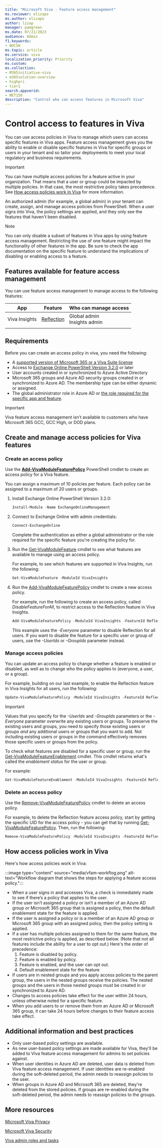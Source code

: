 ```yaml
---
title: "Microsoft Viva - Feature access management"
ms.reviewer: elizapo
ms.author: elizapo
author: lizap
manager: pamgreen
ms.date: 07/21/2023
audience: Admin
f1.keywords:
- NOCSH
ms.topic: article
ms.service: viva
localization_priority: Priority
ms.custom:
ms.collection:  
- M365initiative-viva
- m365solution-overview
- highpri
- tier1
search.appverid:
- MET150
description: "Control who can access features in Microsoft Viva"
---
```


# Control access to features in Viva

You can use access policies in Viva to manage which users can access specific features in Viva apps. Feature access management gives you the ability to enable or disable specific features in Viva for specific groups or users in your tenant and so tailor your deployments to meet your local regulatory and business requirements.  

> [!IMPORTANT]
> You can have multiple access policies for a feature active in your organization. That means that a user or group could be impacted by multiple policies. In that case, the most restrictive policy takes precedence. See [How access policies work in Viva](#how-access-policies-work-in-viva) for more information.

An authorized admin (for example, a global admin) in your tenant can create, assign, and manage access policies from PowerShell. When a user signs into Viva, the policy settings are applied, and they only see the features that haven't been disabled. 

> [!NOTE]
> You can only disable a subset of features in Viva apps by using feature access management. Restricting the use of one feature might impact the functionality of other features in the app. Be sure to check the app documentation on the specific feature to understand the implications of disabling or enabling access to a feature.

## Features available for feature access management
You can use feature access management to manage access to the following features:

|App|Feature|Who can manage access|
|-|-|-|
|Viva Insights|[Reflection](https://support.microsoft.com/topic/reflect-in-viva-insights-55379cb7-cf2a-408d-b740-2b2082eb3743)|Global admin<br>Insights admin|
| | | |



## Requirements
Before you can create an access policy in viva, you need the following:
- A [supported version of Microsoft 365 or a Viva Suite license](https://www.microsoft.com/microsoft-viva/pricing)   
- Access to [Exchange Online PowerShell Version 3.2.0](https://www.powershellgallery.com/packages/ExchangeOnlineManagement/3.2.0) or later 
- User accounts created in or synchronized to Azure Active Directory 
- Microsoft 365 groups and Azure AD security groups created in or synchronized to Azure AD. The membership type can be either dynamic or assigned. 
- The global administrator role in Azure AD or [the role required for the specific app and feature](#features-available-for-feature-access-management). 

> [!IMPORTANT] 
> Viva feature access management isn’t available to customers who have Microsoft 365 GCC, GCC High, or DOD plans.   


## Create and manage access policies for Viva features

### Create an access policy

Use the [**Add-VivaModuleFeaturePolicy**](/powershell/module/exchange/add-vivamodulefeaturepolicy) PowerShell cmdlet to create an access policy for a Viva feature.

You can assign a maximum of 10 policies per feature. Each policy can be assigned to a maximum of 20 users or groups.

1. Install Exchange Online PowerShell Version 3.2.0:

   ```PowerShell
   Install-Module -Name ExchangeOnlineManagement
   ```

2. Connect to Exchange Online with admin credentials:

   ```PowerShell
   Connect-ExchangeOnline
   ```

   Complete the authentication as either a global administrator or the role required for the specific feature you're creating the policy for.

3. Run the [Get-VivaModuleFeature](/powershell/module/exchange/get-vivamodulefeature) cmdlet to see what features are available to manage using an access policy.  
   
   For example, to see which features are supported in Viva Insights, run the following:
   ```powershell
   Get-VivaModuleFeature -ModuleId VivaInsights
   ```
4. Run the [Add-VivaModuleFeaturePolicy](/powershell/module/exchange/add-vivamodulefeaturepolicy) cmdlet to create a new access policy.

   For example, run the following to create an access policy, called *DisableFeatureForAll*, to restrict access to the Reflection feature in Viva Insights. 

   ```powershell
   Add-VivaModuleFeaturePolicy -ModuleId VivaInsights -FeatureId Reflection -Name DisableFeatureForAll -IsFeatureEnabled $false -Everyone
   ```
   This example uses the *-Everyone* parameter to disable Reflection for all users. If you want to disable the feature for a specific user or group of users, use the *-UserIds* or *-GroupIds* parameter instead.



### Manage access policies
You can update an access policy to change whether a feature is enabled or disabled, as well as to change who the policy applies to (everyone, a user, or a group). 

For example, building on our last example, to enable the Reflection feature in Viva Insights for all users, run the following:

```powershell
Update-VivaModuleFeaturePolicy -ModuleId VivaInsights -FeatureId Reflection -Name DisableFeatureForAll -IsFeatureEnabled $true -Everyone
```

> [!IMPORTANT]
> Values that you specify for the *-UserIds* and *-GroupIds* parameters or the *-Everyone* parameter overwrite any existing users or groups. To preserve the existing users and groups, you need to specify those existing users or groups *and* any additional users or groups that you want to add. Not including existing users or groups in the command effectively removes those specific users or groups from the policy. 


To check what features are disabled for a specific user or group, run the [Get-VivaModuleFeatureEnablement](/powershell/module/exchange/get-vivamodulefeatureenablement) cmdlet. This cmdlet returns what's called the *enablement status* for the user or group.

For example:

```powershell
Get-VivaModuleFeatureEnablement -ModuleId VivaInsights -FeatureId Reflection -Identity user@contoso.com
```

### Delete an access policy

Use the [Remove-VivaModuleFeaturePolicy](/powershell/module/exchange/remove-vivamodulefeaturepolicy) cmdlet to delete an access policy.

For example, to delete the Reflection feature access policy, start by getting the specific UID for the access policy - you can get that by running [Get-VivaModuleFeaturePolicy](/powershell/module/exchange/get-vivamodulefeaturepolicy). Then, run the following:

```powershell
Remove-VivaModuleFeaturePolicy -ModuleId VivaInsights -FeatureId Reflection -PolicyId xxxxxxx-xxxx-xxxx-xxxx-xxxxxxxxxxxx
```

## How access policies work in Viva
Here's how access policies work in Viva: 

:::image type="content" source="media/vfam-workflog.png" alt-text="Workflow diagram that shows the steps for applying a feature access policy.":::

- When a user signs in and accesses Viva, a check is immediately made to see if there’s a policy that applies to the user. 
- If the user isn’t assigned a policy or isn’t a member of an Azure AD group or Microsoft 365 group that is assigned a policy, then the default enablement state for the feature is applied. 
- If the user is assigned a policy or is a member of an Azure AD group or Microsoft 365 group with an assigned policy, then the policy setting is applied. 
- If a user has multiple policies assigned to them for the same feature, the most restrictive policy is applied, as described below. (Note that not all features include the ability for a user to opt out.) Here's the order of precedence:
   1. Feature is disabled by policy.
   2. Feature is enabled by policy.
   3. Feature is enabled, and the user can opt out.
   4. Default enablement state for the feature
- If users are in nested groups and you apply access policies to the parent group, the users in the nested groups receive the policies. The nested groups and the users in those nested groups must be created in or synchronized to Azure AD. 
- Changes to access policies take effect for the user within 24 hours, unless otherwise noted for a specific feature.
- When you add users to or remove them from an Azure AD or Microsoft 365 group, it can take 24 hours before changes to their feature access take effect.

## Additional information and best practices
- Only user-based policy settings are available. 
- As new user-based policy settings are made available for Viva, they'll be added to Viva feature access management for admins to set policies against.
- When user identities in Azure AD are deleted, user data is deleted from Viva feature access management. If user identities are re-enabled during the soft-deleted period, the admin needs to reassign policies to the user. 
- When groups in Azure AD and Microsoft 365 are deleted, they're deleted from the stored policies. If groups are re-enabled during the soft-deleted period, the admin needs to reassign policies to the groups. 

## More resources

[Microsoft Viva Privacy](/Viva/viva-privacy)

[Microsoft Viva Security](/Viva/microsoft-viva-security)

[Viva admin roles and tasks](/viva/microsoft-viva-admin-roles)

